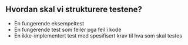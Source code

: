 ## Hvordan skal vi strukturere testene?
- En fungerende eksempeltest
- En fungerende test som feiler pga feil i kode
- En ikke-implementert test med spesifisert krav til hva som skal testes
